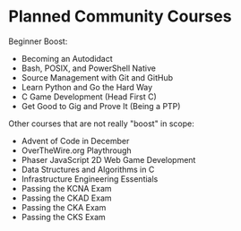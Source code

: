 # Planned Community Courses

Beginner Boost:

* Becoming an Autodidact
* Bash, POSIX, and PowerShell Native 
* Source Management with Git and GitHub
* Learn Python and Go the Hard Way
* C Game Development (Head First C)
* Get Good to Gig and Prove It (Being a PTP)

Other courses that are not really "boost" in scope:

* Advent of Code in December
* OverTheWire.org Playthrough
* Phaser JavaScript 2D Web Game Development
* Data Structures and Algorithms in C
* Infrastructure Engineering Essentials
* Passing the KCNA Exam
* Passing the CKAD Exam
* Passing the CKA Exam
* Passing the CKS Exam
